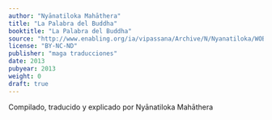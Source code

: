 ```yaml
---
author: "Nyānatiloka Mahāthera"
title: "La Palabra del Buddha"
booktitle: "La Palabra del Buddha"
source: "http://www.enabling.org/ia/vipassana/Archive/N/Nyanatiloka/WOB/index.html"
license: "BY-NC-ND"
publisher: "maga traducciones"
date: 2013
pubyear: 2013 
weight: 0
draft: true
---
```


Compilado, traducido y explicado por Nyānatiloka Mahāthera
